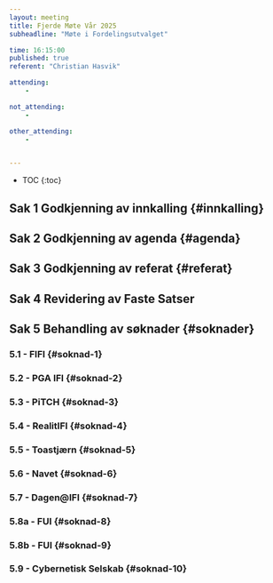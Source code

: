 ```yaml
---
layout: meeting
title: Fjerde Møte Vår 2025
subheadline: "Møte i Fordelingsutvalget"

time: 16:15:00
published: true
referent: "Christian Hasvik"

attending:
    - 

not_attending:
    -

other_attending:
    - 


---
```


* TOC
{:toc}


## Sak 1 Godkjenning av innkalling {#innkalling}
## Sak 2 Godkjenning av agenda {#agenda}
## Sak 3 Godkjenning av referat {#referat}
## Sak 4 Revidering av Faste Satser
## Sak 5 Behandling av søknader {#soknader}
### 5.1 - FIFI {#soknad-1}
### 5.2 - PGA IFI {#soknad-2}
### 5.3 - PiTCH {#soknad-3}
### 5.4 - RealitIFI {#soknad-4}
### 5.5 - Toastjærn {#soknad-5}
### 5.6 - Navet {#soknad-6}
### 5.7 - Dagen@IFI {#soknad-7}
### 5.8a - FUI {#soknad-8}
### 5.8b - FUI {#soknad-9}
### 5.9 - Cybernetisk Selskab {#soknad-10}